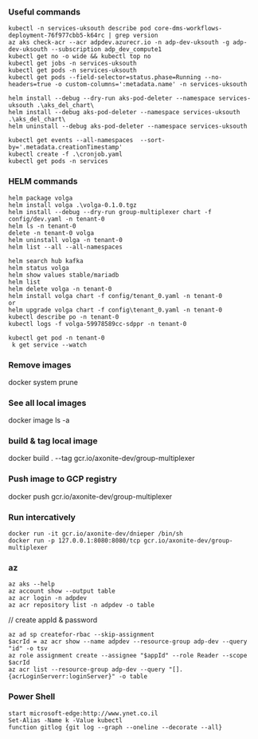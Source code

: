 ### Useful commands

~~~
kubectl -n services-uksouth describe pod core-dms-workflows-deployment-76f977cbb5-k64rc | grep version
az aks check-acr --acr adpdev.azurecr.io -n adp-dev-uksouth -g adp-dev-uksouth --subscription adp_dev_compute1
kubectl get no -o wide && kubectl top no
kubectl get jobs -n services-uksouth
kubectl get pods -n services-uksouth
kubectl get pods --field-selector=status.phase=Running --no-headers=true -o custom-columns=':metadata.name' -n services-uksouth

helm install --debug --dry-run aks-pod-deleter --namespace services-uksouth .\aks_del_chart\
helm install --debug aks-pod-deleter --namespace services-uksouth .\aks_del_chart\
helm uninstall --debug aks-pod-deleter --namespace services-uksouth

kubectl get events --all-namespaces  --sort-by='.metadata.creationTimestamp'
kubectl create -f .\cronjob.yaml
kubectl get pods -n services
~~~
### HELM commands
~~~
helm package volga
helm install volga .\volga-0.1.0.tgz
helm install --debug --dry-run group-multiplexer chart -f config/dev.yaml -n tenant-0
helm ls -n tenant-0
delete -n tenant-0 volga
helm uninstall volga -n tenant-0
helm list --all --all-namespaces

helm search hub kafka
helm status volga
helm show values stable/mariadb
helm list
helm delete volga -n tenant-0
helm install volga chart -f config/tenant_0.yaml -n tenant-0
or
helm upgrade volga chart -f config\tenant_0.yaml -n tenant-0
kubectl describe po -n tenant-0
kubectl logs -f volga-59978589cc-sdppr -n tenant-0

kubectl get pod -n tenant-0
 k get service --watch
~~~

### Remove images

docker system prune

### See all local images

docker image ls -a

### build & tag local image

docker build . --tag gcr.io/axonite-dev/group-multiplexer

### Push image to GCP registry

docker push gcr.io/axonite-dev/group-multiplexer

### Run intercatively
~~~
docker run -it gcr.io/axonite-dev/dnieper /bin/sh
docker run -p 127.0.0.1:8080:8080/tcp gcr.io/axonite-dev/group-multiplexer
~~~
### az 
~~~
az aks --help
az account show --output table
az acr login -n adpdev
az acr repository list -n adpdev -o table
~~~
// create appId & password 
~~~
az ad sp createfor-rbac --skip-assignment
$acrId = az acr show --name adpdev --resource-group adp-dev --query "id" -o tsv
az role assignment create --assignee "$appId" --role Reader --scope $acrId
az acr list --resource-group adp-dev --query "[].{acrLoginServerr:loginServer}" -o table
~~~
### Power Shell 
~~~
start microsoft-edge:http://www.ynet.co.il
Set-Alias -Name k -Value kubectl
function gitlog {git log --graph --oneline --decorate --all}
~~~
